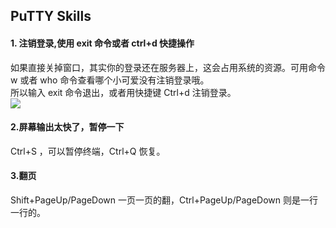 ## PuTTY Skills
#### 1. 注销登录,使用 exit 命令或者 ctrl+d 快捷操作
如果直接关掉窗口，其实你的登录还在服务器上，这会占用系统的资源。可用命令 w 或者 who 命令查看哪个小可爱没有注销登录哦。  
所以输入 exit 命令退出，或者用快捷键 Ctrl+d 注销登录。  
![](https://s3.bmp.ovh/imgs/2022/01/ef2c276050692231.png)  

#### 2.屏幕输出太快了，暂停一下
Ctrl+S ，可以暂停终端，Ctrl+Q 恢复。

#### 3.翻页
Shift+PageUp/PageDown 一页一页的翻，Ctrl+PageUp/PageDown 则是一行一行的。
